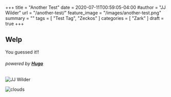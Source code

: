 +++
title = "Another Test"
date = 2020-07-11T00:59:05-04:00
#author = "JJ Wilder"
url = "/another-test/"
feature_image = "/images/another-test.png"
summary = ""
tags = [ "Test Tag", "Zeckos" ]
categories = [ "Zark" ]
draft = true
+++

## Welp

You guessed it!!    

###### *powered by* [**Hugo**](https://gohugo.io)

[pic]: https://pixls.us/blog/2017/06/g-mic-2-0/Shrouded_in_clouds.jpg "Clouds are coming"

![JJ Wilder][pic]

![clouds](https://pixls.us/blog/2017/06/g-mic-2-0/Shrouded_in_clouds.jpg "Clouds are still coming")